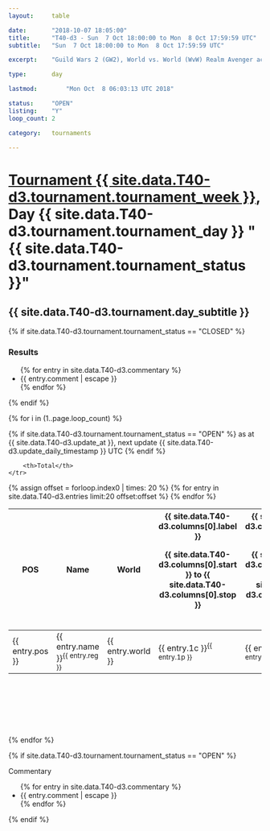```yaml
---
layout: 	table

date: 		"2018-10-07 18:05:00"
title: 		"T40-d3 - Sun  7 Oct 18:00:00 to Mon  8 Oct 17:59:59 UTC"
subtitle: 	"Sun  7 Oct 18:00:00 to Mon  8 Oct 17:59:59 UTC"

excerpt:    "Guild Wars 2 (GW2), World vs. World (WvW) Realm Avenger achivement Tournament. \"Every Kill Counts\""

type:       day

lastmod: 		"Mon Oct  8 06:03:13 UTC 2018"

status:     "OPEN"
listing:    "Y"
loop_count: 2

category: 	tournaments

---
```

<div class="table_header">
    <h1><a href="{{ site.data.T40-d3.tournament.week_url }}">Tournament {{ site.data.T40-d3.tournament.tournament_week }}</a>, Day {{ site.data.T40-d3.tournament.tournament_day }} "{{ site.data.T40-d3.tournament.tournament_status }}"</h1>
    <h2>{{ site.data.T40-d3.tournament.day_subtitle }}</h2> 
</div>

{% if site.data.T40-d3.tournament.tournament_status == "CLOSED" %} 
<div class="commentary">
  <h3>Results</h3>
  <ul>
    {% for entry in site.data.T40-d3.commentary %}
    <li class="commentary_list">{{ entry.comment | escape }}</li>
    {% endfor %}
  </ul>
</div>
{% endif %}


{% for i in (1..page.loop_count) %}

{% if site.data.T40-d3.tournament.tournament_status == "OPEN" %} 
<span class="table_nextupdate">as at {{ site.data.T40-d3.update_at }}, next update {{ site.data.T40-d3.update_daily_timestamp }} UTC</span> 
{% endif %}

<table class="day_table">
  <colgroup>
    <col style="width:18px">
    <col style="width:55px">
    <col style="width:55px">
    <col style="width:12px">
    <col style="width:12px">
    <col style="width:12px">
    <col style="width:12px">
    <col style="width:12px">
    <col style="width:12px">
    <col style="width:12px">
    <col style="width:12px">
    <col style="width:12px">
    <col style="width:12px">
    <col style="width:12px">
    <col style="width:12px">
    <col style="width:12px">
    <col style="width:12px">
    <col style="width:12px">
    <col style="width:12px">
    <col style="width:12px">
    <col style="width:12px">
    <col style="width:12px">
    <col style="width:12px">
    <col style="width:12px">
    <col style="width:12px">
    <col style="width:12px">
    <col style="width:12px">
    <col style="width:18px">
  </colgroup>  
  <thead>
    <tr>
        <th>POS</th>
        <th class="AlignLeft">Name</th>
        <th class="AlignLeft">World</th>

<th><div class="label">{{ site.data.T40-d3.columns[0].label }}<p class="onhover">{{ site.data.T40-d3.columns[0].start }} to {{ site.data.T40-d3.columns[0].stop }}</p></div>​</th>
<th><div class="label">{{ site.data.T40-d3.columns[1].label }}<p class="onhover">{{ site.data.T40-d3.columns[1].start }} to {{ site.data.T40-d3.columns[1].stop }}</p></div>​</th>
<th><div class="label">{{ site.data.T40-d3.columns[2].label }}<p class="onhover">{{ site.data.T40-d3.columns[2].start }} to {{ site.data.T40-d3.columns[2].stop }}</p></div>​</th>
<th><div class="label">{{ site.data.T40-d3.columns[3].label }}<p class="onhover">{{ site.data.T40-d3.columns[3].start }} to {{ site.data.T40-d3.columns[3].stop }}</p></div>​</th>
<th><div class="label">{{ site.data.T40-d3.columns[4].label }}<p class="onhover">{{ site.data.T40-d3.columns[4].start }} to {{ site.data.T40-d3.columns[4].stop }}</p></div>​</th>
<th><div class="label">{{ site.data.T40-d3.columns[5].label }}<p class="onhover">{{ site.data.T40-d3.columns[5].start }} to {{ site.data.T40-d3.columns[5].stop }}</p></div>​</th>
<th><div class="label">{{ site.data.T40-d3.columns[6].label }}<p class="onhover">{{ site.data.T40-d3.columns[6].start }} to {{ site.data.T40-d3.columns[6].stop }}</p></div>​</th>
<th><div class="label">{{ site.data.T40-d3.columns[7].label }}<p class="onhover">{{ site.data.T40-d3.columns[7].start }} to {{ site.data.T40-d3.columns[7].stop }}</p></div>​</th>
<th><div class="label">{{ site.data.T40-d3.columns[8].label }}<p class="onhover">{{ site.data.T40-d3.columns[8].start }} to {{ site.data.T40-d3.columns[8].stop }}</p></div>​</th>
<th><div class="label">{{ site.data.T40-d3.columns[9].label }}<p class="onhover">{{ site.data.T40-d3.columns[9].start }} to {{ site.data.T40-d3.columns[9].stop }}</p></div>​</th>
<th><div class="label">{{ site.data.T40-d3.columns[10].label }}<p class="onhover">{{ site.data.T40-d3.columns[10].start }} to {{ site.data.T40-d3.columns[10].stop }}</p></div>​</th>

<th><div class="label">{{ site.data.T40-d3.columns[11].label }}<p class="onhover">{{ site.data.T40-d3.columns[11].start }} to {{ site.data.T40-d3.columns[11].stop }}</p></div>​</th>
<th><div class="label">{{ site.data.T40-d3.columns[12].label }}<p class="onhover">{{ site.data.T40-d3.columns[12].start }} to {{ site.data.T40-d3.columns[12].stop }}</p></div>​</th>
<th><div class="label">{{ site.data.T40-d3.columns[13].label }}<p class="onhover">{{ site.data.T40-d3.columns[13].start }} to {{ site.data.T40-d3.columns[13].stop }}</p></div>​</th>
<th><div class="label">{{ site.data.T40-d3.columns[14].label }}<p class="onhover">{{ site.data.T40-d3.columns[14].start }} to {{ site.data.T40-d3.columns[14].stop }}</p></div>​</th>
<th><div class="label">{{ site.data.T40-d3.columns[15].label }}<p class="onhover">{{ site.data.T40-d3.columns[15].start }} to {{ site.data.T40-d3.columns[15].stop }}</p></div>​</th>
<th><div class="label">{{ site.data.T40-d3.columns[16].label }}<p class="onhover">{{ site.data.T40-d3.columns[16].start }} to {{ site.data.T40-d3.columns[16].stop }}</p></div>​</th>
<th><div class="label">{{ site.data.T40-d3.columns[17].label }}<p class="onhover">{{ site.data.T40-d3.columns[17].start }} to {{ site.data.T40-d3.columns[17].stop }}</p></div>​</th>
<th><div class="label">{{ site.data.T40-d3.columns[18].label }}<p class="onhover">{{ site.data.T40-d3.columns[18].start }} to {{ site.data.T40-d3.columns[18].stop }}</p></div>​</th>
<th><div class="label">{{ site.data.T40-d3.columns[19].label }}<p class="onhover">{{ site.data.T40-d3.columns[19].start }} to {{ site.data.T40-d3.columns[19].stop }}</p></div>​</th>
<th><div class="label">{{ site.data.T40-d3.columns[20].label }}<p class="onhover">{{ site.data.T40-d3.columns[20].start }} to {{ site.data.T40-d3.columns[20].stop }}</p></div>​</th>

<th><div class="label">{{ site.data.T40-d3.columns[21].label }}<p class="onhover">{{ site.data.T40-d3.columns[21].start }} to {{ site.data.T40-d3.columns[21].stop }}</p></div>​</th>
<th><div class="label">{{ site.data.T40-d3.columns[22].label }}<p class="onhover">{{ site.data.T40-d3.columns[22].start }} to {{ site.data.T40-d3.columns[22].stop }}</p></div>​</th>
<th><div class="label">{{ site.data.T40-d3.columns[23].label }}<p class="onhover">{{ site.data.T40-d3.columns[23].start }} to {{ site.data.T40-d3.columns[23].stop }}</p></div>​</th>

        <th>Total</th>
    </tr>
  </thead>
  {% assign offset = forloop.index0 | times: 20 %}
<tbody>
{% for entry in site.data.T40-d3.entries limit:20 offset:offset %}
  <tr>
    <td class="pl{{ entry.pos }}">{{ entry.pos }}</td>
    <td class="AlignLeft">{{ entry.name }}<sup>{{ entry.reg }}</sup></td>
    <td class="AlignLeft">{{ entry.world }}</td>
    <td class="pl{{ entry.1p }}">{{ entry.1c }}<sup>{{ entry.1p }}</sup></td>
    <td class="pl{{ entry.2p }}">{{ entry.2c }}<sup>{{ entry.2p }}</sup></td>
    <td class="pl{{ entry.3p }}">{{ entry.3c }}<sup>{{ entry.3p }}</sup></td>
    <td class="pl{{ entry.4p }}">{{ entry.4c }}<sup>{{ entry.4p }}</sup></td>
    <td class="pl{{ entry.5p }}">{{ entry.5c }}<sup>{{ entry.5p }}</sup></td>
    <td class="pl{{ entry.6p }}">{{ entry.6c }}<sup>{{ entry.6p }}</sup></td>
    <td class="pl{{ entry.7p }}">{{ entry.7c }}<sup>{{ entry.7p }}</sup></td>
    <td class="pl{{ entry.8p }}">{{ entry.8c }}<sup>{{ entry.8p }}</sup></td>
    <td class="pl{{ entry.9p }}">{{ entry.9c }}<sup>{{ entry.9p }}</sup></td>
    <td class="pl{{ entry.10p }}">{{ entry.10c }}<sup>{{ entry.10p }}</sup></td>
    <td class="pl{{ entry.11p }}">{{ entry.11c }}<sup>{{ entry.11p }}</sup></td>
    <td class="pl{{ entry.12p }}">{{ entry.12c }}<sup>{{ entry.12p }}</sup></td>
    <td class="pl{{ entry.13p }}">{{ entry.13c }}<sup>{{ entry.13p }}</sup></td>
    <td class="pl{{ entry.14p }}">{{ entry.14c }}<sup>{{ entry.14p }}</sup></td>
    <td class="pl{{ entry.15p }}">{{ entry.15c }}<sup>{{ entry.15p }}</sup></td>
    <td class="pl{{ entry.16p }}">{{ entry.16c }}<sup>{{ entry.16p }}</sup></td>
    <td class="pl{{ entry.17p }}">{{ entry.17c }}<sup>{{ entry.17p }}</sup></td>
    <td class="pl{{ entry.18p }}">{{ entry.18c }}<sup>{{ entry.18p }}</sup></td>
    <td class="pl{{ entry.19p }}">{{ entry.19c }}<sup>{{ entry.19p }}</sup></td>
    <td class="pl{{ entry.20p }}">{{ entry.20c }}<sup>{{ entry.20p }}</sup></td>
    <td class="pl{{ entry.21p }}">{{ entry.21c }}<sup>{{ entry.21p }}</sup></td>
    <td class="pl{{ entry.22p }}">{{ entry.22c }}<sup>{{ entry.22p }}</sup></td>
    <td class="pl{{ entry.23p }}">{{ entry.23c }}<sup>{{ entry.23p }}</sup></td>
    <td class="pl{{ entry.24p }}">{{ entry.24c }}<sup>{{ entry.24p }}</sup></td>
    <td>{{ entry.total }}</td>
  </tr>
{% endfor %}  
</tbody>
</table>
<div class="leaderboard">
  <script async src="//pagead2.googlesyndication.com/pagead/js/adsbygoogle.js"></script>
  <!-- 728x90 -->
  <ins class="adsbygoogle"
       style="display:inline-block;width:728px;height:90px"
       data-ad-client="ca-pub-3274917281288240"
       data-ad-slot="3870538733"></ins>
  <script>
  (adsbygoogle = window.adsbygoogle || []).push({});
  </script>    
</div>
<br />
{% endfor %}

{% if site.data.T40-d3.tournament.tournament_status == "OPEN" %} 
<div class="commentary">
  <span class="commentary_title">Commentary</span>
  <ul>
    {% for entry in site.data.T40-d3.commentary %}
    <li class="commentary_list">{{ entry.comment | escape }}</li>
    {% endfor %}
  </ul>
</div>
{% endif %}



